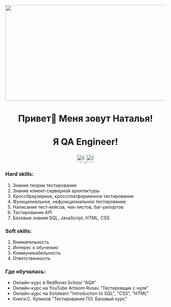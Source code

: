 <br clear="both">

<div align="center">
  <img height="300" width="600" src="https://user-images.githubusercontent.com/74038190/225813708-98b745f2-7d22-48cf-9150-083f1b00d6c9.gif"  />
</div>

###

<h1 align="center">Привет👋 Меня зовут Наталья!</h1>
<h1 align="center">Я QA Engineer!</h1>

###

<div align="center">
  <a href="https://t.me/NatalKON" target="_blank">
    <img src="https://img.shields.io/static/v1?message=Telegram&logo=telegram&label=&color=2CA5E0&logoColor=white&labelColor=&style=for-the-badge" height="25" alt="telegram logo"  />
  </a>
   <a href="https://www.linkedin.com/in/natalia-kondrateva-5a15bb21b" target="_blank">
    <img src="https://img.shields.io/static/v1?message=Linkedin&logo=linkedin&label=&color=2CA5E0&logoColor=white&labelColor=&style=for-the-badge" height="25" alt="linkedIn logo"  />
  </a>
</div>

### Hard skills:
1. Знание теории тестирования 
2. Знание клиент-серверной архитектуры
3. Кроссбраузерное, кроссплатформенное тестирование
4. Функциональное, нефункциональное тестирование
5. Написание тест-кейсов, чек-листов, баг-репортов
6. Тестирование API
7. Базовые знания SQL, JavaScript, HTML, CSS

### Soft skills:
1. Внимательность
2. Интерес к обучению
3. Коммуникабельность 
4. Ответственность

### Где обучалась:
- Онлайн-курс в RedRover.School "AQA"
- Онлайн-курс на YouTube Artsiom Rusau "Тестировщик c нуля"
- Онлайн-курс на Sololearn "Introduction to SQL", "CSS", "HTML"
- Книги:С. Куликов "Тестирование ПО. Базовый курс"
